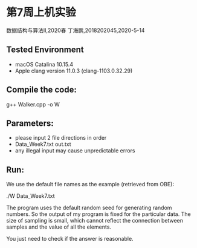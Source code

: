 # 第7周上机实验

数据结构与算法II,2020春
丁海鹏,2018202045,2020-5-14


## Tested Environment
- macOS Catalina 10.15.4
- Apple clang version 11.0.3 (clang-1103.0.32.29)


## Compile the code:
g++  Walker.cpp -o W


## Parameters:
- please input 2 file directions in order
- Data_Week7.txt out.txt 
- any illegal input may cause unpredictable errors


## Run:
We use the default file names as the example (retrieved from OBE):

./W Data_Week7.txt

The program uses the default random seed for generating random numbers. So the output of my program is fixed for the particular data. The size of sampling is small, which cannot reflect the connection between samples and the value of all the elements.

You just need to check if the answer is reasonable.